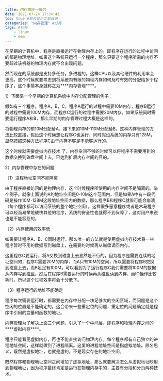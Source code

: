 ```yaml
---
title: 内存管理——概念
date: 2021-07-24 17:34:43
toc: true #是否显示文章目录
categories: "内存管理" #分类
tags: #标签
	- linux
	- mem
---
```


在早期的计算机中，程序是直接运行在物理内存上的。即程序在运行的过程中访问的都是物理地址。如果这个系统只运行一个程序，那么只要这个程序所需的内存不要超过该机器的物理内存就不会出现问题。

然而现在的系统都是支持多任务，多进程的，这样CPU以及其他硬件的利用率会更高，这个时候就要考虑到将系统内有限的物理内存如何及时有效的分配给多个程序了，这个事情本身就称之为***\*内存管理\****。

1）下面举一个早期的计算机系统中内存分配管理的例子：

假如有三个程序，程序A，B，C，程序A运行的过程中需要10M内存，程序B运行的过程中需要100M内存，而程序C运行的过程中需要20M内存。如果系统同时需要运行程序A和B，那么早期的内存管理过程大概是这样的。

将物理内存的前10M分配给A，接下来的10M-110M分配给B。这种内存管理的方法比较直接，假设这个时候想让程序C也运行，同时假设系统的内存只有128M，显然按照这种方法程序C由于内存不够是不能够运行的。

这个时候就需要虚拟内存技术 了，内存空间不够的时候可以将程序不需要用到的数据交换到磁盘空间上去，已达到扩展内存空间的目的。

2）内存管理中存在的问题

（1）进程地址空间不能隔离

由于程序直接访问的是物理内存，这个时候程序所使用的内存空间不是隔离的。举个例子，就像上面说的A的地址空间是0-10M这个范围内，但是如果A中有一段代码是操作10M-128M这段地址空间内的数据，那么程序B和程序C就很可能会崩溃（每个程序都可以访问系统的整个地址空间）。这样很多恶意程序或者是木马程序可以轻而易举地破快其他的程序，系统的安全性也就得不到保障了，这对用户来说也是不能容忍的。

（2）内存使用的效率低

如果要让程序A、B、C同时运行，那么唯一的方法就是使用虚拟内存技术将一些程序暂时不用的数据写到磁盘上，在需要的时候再从磁盘读回内存。

这里程序C要运行，将A交换到磁盘上去显然是不行的，因为程序是需要连续的地址空间的，程序C需要20M的内存，而A只有10M的空间，所以需要将程序B交换到磁盘上去，而B足足有100M，可以看到为了运行程序C我们需要将100M的数据从内存写到磁盘，然后在程序B需要运行的时候再从磁盘读到内存，而IO操作比较耗时，所以这个过程效率将会十分低下。

（3）程序运行的地址不能确定

程序每次需要运行时，都需要在内存中分配一块足够大的空闲区域，而问题是这个空闲的位置是不能确定的，这会带来一些重定位的问题，重定位的问题确定就是程序中引用的变量和函数的地址。

内存管理为了解决上面三个问题，引入了一个中间层，即程序和物理内存之间的***\*虚拟内存\****。

程序只能看见虚拟内存，再也不能直接访问物理内存。每个程序都有自己独立的进程地址空间，这样就做到了进程隔离。这里的进程地址空间是指虚拟地址。顾名思义，既然是虚拟地址，也就是虚的，不是现实存在的地址空间。

既然程序和物理地址空间之间增加了虚拟地址，那么就要解决怎么从虚拟地址映射到物理地址，因为程序最终肯定是运行在物理内存中的，主要有分段和分页两种技术。